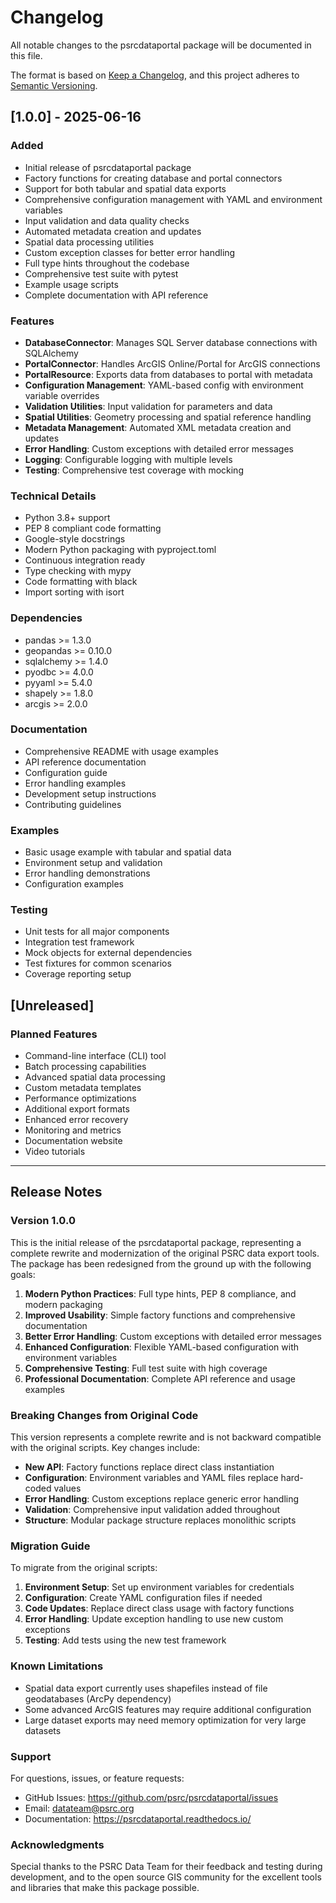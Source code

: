 # Changelog

All notable changes to the psrcdataportal package will be documented in this file.

The format is based on [Keep a Changelog](https://keepachangelog.com/en/1.0.0/),
and this project adheres to [Semantic Versioning](https://semver.org/spec/v2.0.0.html).

## [1.0.0] - 2025-06-16

### Added
- Initial release of psrcdataportal package
- Factory functions for creating database and portal connectors
- Support for both tabular and spatial data exports
- Comprehensive configuration management with YAML and environment variables
- Input validation and data quality checks
- Automated metadata creation and updates
- Spatial data processing utilities
- Custom exception classes for better error handling
- Full type hints throughout the codebase
- Comprehensive test suite with pytest
- Example usage scripts
- Complete documentation with API reference

### Features
- **DatabaseConnector**: Manages SQL Server database connections with SQLAlchemy
- **PortalConnector**: Handles ArcGIS Online/Portal for ArcGIS connections
- **PortalResource**: Exports data from databases to portal with metadata
- **Configuration Management**: YAML-based config with environment variable overrides
- **Validation Utilities**: Input validation for parameters and data
- **Spatial Utilities**: Geometry processing and spatial reference handling
- **Metadata Management**: Automated XML metadata creation and updates
- **Error Handling**: Custom exceptions with detailed error messages
- **Logging**: Configurable logging with multiple levels
- **Testing**: Comprehensive test coverage with mocking

### Technical Details
- Python 3.8+ support
- PEP 8 compliant code formatting
- Google-style docstrings
- Modern Python packaging with pyproject.toml
- Continuous integration ready
- Type checking with mypy
- Code formatting with black
- Import sorting with isort

### Dependencies
- pandas >= 1.3.0
- geopandas >= 0.10.0
- sqlalchemy >= 1.4.0
- pyodbc >= 4.0.0
- pyyaml >= 5.4.0
- shapely >= 1.8.0
- arcgis >= 2.0.0

### Documentation
- Comprehensive README with usage examples
- API reference documentation
- Configuration guide
- Error handling examples
- Development setup instructions
- Contributing guidelines

### Examples
- Basic usage example with tabular and spatial data
- Environment setup and validation
- Error handling demonstrations
- Configuration examples

### Testing
- Unit tests for all major components
- Integration test framework
- Mock objects for external dependencies
- Test fixtures for common scenarios
- Coverage reporting setup

## [Unreleased]

### Planned Features
- Command-line interface (CLI) tool
- Batch processing capabilities
- Advanced spatial data processing
- Custom metadata templates
- Performance optimizations
- Additional export formats
- Enhanced error recovery
- Monitoring and metrics
- Documentation website
- Video tutorials

---

## Release Notes

### Version 1.0.0

This is the initial release of the psrcdataportal package, representing a complete rewrite and modernization of the original PSRC data export tools. The package has been redesigned from the ground up with the following goals:

1. **Modern Python Practices**: Full type hints, PEP 8 compliance, and modern packaging
2. **Improved Usability**: Simple factory functions and comprehensive documentation
3. **Better Error Handling**: Custom exceptions with detailed error messages
4. **Enhanced Configuration**: Flexible YAML-based configuration with environment variables
5. **Comprehensive Testing**: Full test suite with high coverage
6. **Professional Documentation**: Complete API reference and usage examples

### Breaking Changes from Original Code

This version represents a complete rewrite and is not backward compatible with the original scripts. Key changes include:

- **New API**: Factory functions replace direct class instantiation
- **Configuration**: Environment variables and YAML files replace hard-coded values
- **Error Handling**: Custom exceptions replace generic error handling
- **Validation**: Comprehensive input validation added throughout
- **Structure**: Modular package structure replaces monolithic scripts

### Migration Guide

To migrate from the original scripts:

1. **Environment Setup**: Set up environment variables for credentials
2. **Configuration**: Create YAML configuration files if needed
3. **Code Updates**: Replace direct class usage with factory functions
4. **Error Handling**: Update exception handling to use new custom exceptions
5. **Testing**: Add tests using the new test framework

### Known Limitations

- Spatial data export currently uses shapefiles instead of file geodatabases (ArcPy dependency)
- Some advanced ArcGIS features may require additional configuration
- Large dataset exports may need memory optimization for very large datasets

### Support

For questions, issues, or feature requests:
- GitHub Issues: https://github.com/psrc/psrcdataportal/issues
- Email: datateam@psrc.org
- Documentation: https://psrcdataportal.readthedocs.io/

### Acknowledgments

Special thanks to the PSRC Data Team for their feedback and testing during development, and to the open source GIS community for the excellent tools and libraries that make this package possible.

